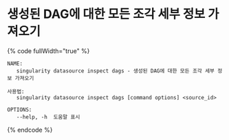 # 생성된 DAG에 대한 모든 조각 세부 정보 가져오기

{% code fullWidth="true" %}
```
NAME:
   singularity datasource inspect dags - 생성된 DAG에 대한 모든 조각 세부 정보 가져오기

사용법:
   singularity datasource inspect dags [command options] <source_id>

OPTIONS:
   --help, -h  도움말 표시
```
{% endcode %}